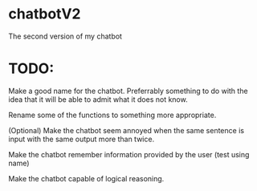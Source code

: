 # chatbotV2
The second version of my chatbot
# TODO:
Make a good name for the chatbot. Preferrably something to do with the idea that it will be able to admit what it does not know.

Rename some of the functions to something more appropriate.

(Optional) Make the chatbot seem annoyed when the same sentence is input with the same output more than twice.

Make the chatbot remember information provided by the user (test using name)

Make the chatbot capable of logical reasoning.